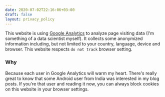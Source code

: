 ```yaml
---
date: 2020-07-02T22:16:06+03:00
draft: false
layout: privacy_policy
---
```

This website is using [Google Analytics](https://marketingplatform.google.com/about/analytics/terms/us/) to analyze page visiting data (I'm something of a data scientist myself). It collects some anonymized information including, but not limited to your country, language, device and browser. This website respects `do not track` browser setting.
### Why
Because each user in Google Analytics will warm my heart. There's really great to know that some  Android user from India was interested in my blog posts. If you're that user and reading it now, you can always block cookies on this website in your browser settings.